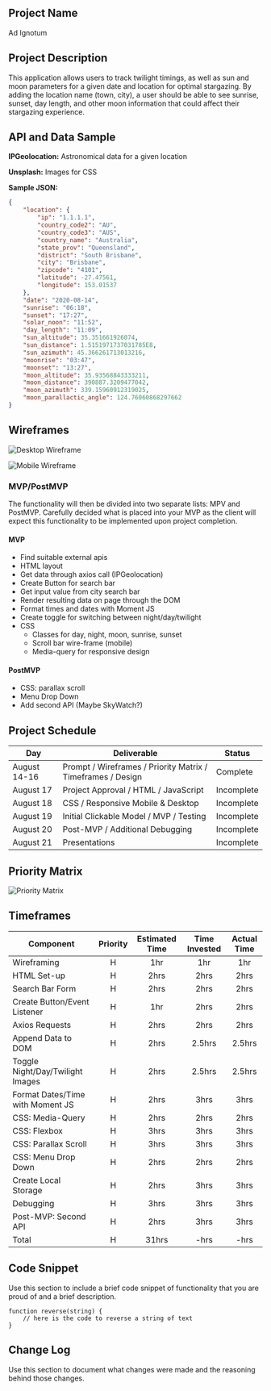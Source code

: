 ## Project Name

Ad Ignotum

## Project Description

This application allows users to track twilight timings, as well as sun and moon parameters for a given date and location for optimal stargazing. By adding the location name (town, city), a user should be able to see sunrise, sunset, day length, and other moon information that could affect their stargazing experience. 

## API and Data Sample

**IPGeolocation:** Astronomical data for a given location

**Unsplash:** Images for CSS

**Sample JSON:**
```json
{
    "location": {
        "ip": "1.1.1.1",
        "country_code2": "AU",
        "country_code3": "AUS",
        "country_name": "Australia",
        "state_prov": "Queensland",
        "district": "South Brisbane",
        "city": "Brisbane",
        "zipcode": "4101",
        "latitude": -27.47561,
        "longitude": 153.01537
    },
    "date": "2020-08-14",
    "sunrise": "06:18",
    "sunset": "17:27",
    "solar_noon": "11:52",
    "day_length": "11:09",
    "sun_altitude": 35.351661926074,
    "sun_distance": 1.5151971737031785E8,
    "sun_azimuth": 45.366261713013216,
    "moonrise": "03:47",
    "moonset": "13:27",
    "moon_altitude": 35.93568843333211,
    "moon_distance": 390887.3209477042,
    "moon_azimuth": 339.15960912319025,
    "moon_parallactic_angle": 124.76060868297662
}
```

## Wireframes

![Desktop Wireframe](https://res.cloudinary.com/ashgon/image/upload/v1597674909/Homepage_2_bltsjr.png)

![Mobile Wireframe](https://res.cloudinary.com/ashgon/image/upload/v1597674710/Homepage_z5cozh.png)

### MVP/PostMVP

The functionality will then be divided into two separate lists: MPV and PostMVP.  Carefully decided what is placed into your MVP as the client will expect this functionality to be implemented upon project completion.  

#### MVP 

- Find suitable external apis 
- HTML layout
- Get data through axios call (IPGeolocation)
- Create Button for search bar
- Get input value from city search bar 
- Render resulting data on page through the DOM
- Format times and dates with Moment JS
- Create toggle for switching between night/day/twilight 
- CSS 
    - Classes for day, night, moon, sunrise, sunset
    - Scroll bar wire-frame (mobile)
    - Media-query for responsive design

#### PostMVP  

- CSS: parallax scroll
- Menu Drop Down
- Add second API (Maybe SkyWatch?)

## Project Schedule

|  Day | Deliverable | Status
|---|---| ---|
|August 14-16| Prompt / Wireframes / Priority Matrix / Timeframes / Design | Complete
|August 17| Project Approval / HTML / JavaScript | Incomplete
|August 18| CSS / Responsive Mobile & Desktop | Incomplete
|August 19| Initial Clickable Model / MVP / Testing | Incomplete
|August 20| Post-MVP / Additional Debugging | Incomplete
|August 21| Presentations | Incomplete

## Priority Matrix

![Priority Matrix](https://res.cloudinary.com/ashgon/image/upload/v1597674663/Priority_Matrix_fyui53.jpg)

## Timeframes

| Component | Priority | Estimated Time | Time Invested | Actual Time |
| --- | :---: |  :---: | :---: | :---: |
| Wireframing | H | 1hr | 1hr | 1hr |
| HTML Set-up | H | 2hrs | 2hrs | 2hrs |
| Search Bar Form | H | 2hrs | 2hrs | 2hrs |
| Create Button/Event Listener | H | 1hr | 2hrs | 2hrs |
| Axios Requests | H | 2hrs | 2hrs | 2hrs |
| Append Data to DOM | H | 2hrs | 2.5hrs | 2.5hrs |
| Toggle Night/Day/Twilight Images | H | 2hrs | 2.5hrs | 2.5hrs |
| Format Dates/Time with Moment JS | H | 2hrs | 3hrs | 3hrs |
| CSS: Media-Query | H | 2hrs | 2hrs | 2hrs |
| CSS: Flexbox | H | 3hrs | 3hrs | 3hrs |
| CSS: Parallax Scroll | H | 3hrs | 3hrs | 3hrs |
| CSS: Menu Drop Down | H | 2hrs | 2hrs | 2hrs |
| Create Local Storage | H | 2hrs | 3hrs | 3hrs |
| Debugging | H | 3hrs | 3hrs | 3hrs |
| Post-MVP: Second API | H | 2hrs | 3hrs | 3hrs |
| Total | H | 31hrs| -hrs | -hrs |

## Code Snippet

Use this section to include a brief code snippet of functionality that you are proud of and a brief description.  

```
function reverse(string) {
	// here is the code to reverse a string of text
}
```

## Change Log
 Use this section to document what changes were made and the reasoning behind those changes.  
